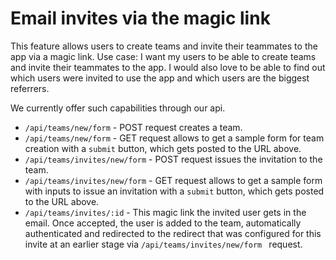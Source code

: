 # Email invites via the magic link

This feature allows users to create teams and invite their teammates to the app via a magic link.
Use case: I want my users to be able to create teams and invite their teammates to the app. I would also love to be able to find out which users were invited to use the app and which users are the biggest referrers.

We currently offer such capabilities through our api. 
- `/api/teams/new/form` - POST request creates a team.
- `/api/teams/new/form` - GET request allows to get a sample form for team creation with a `submit` button, which gets posted to the URL above.
- `/api/teams/invites/new/form` - POST request issues the invitation to the team.
- `/api/teams/invites/new/form` - GET request allows to get a sample form with inputs to issue an invitation with a `submit` button, which gets posted to the URL above.
- `/api/teams/invites/:id` - This magic link the invited user gets in the email. Once accepted, the user is added to the team, automatically authenticated and redirected to the redirect that was configured for this invite at an earlier stage via `/api/teams/invites/new/form ` request.
